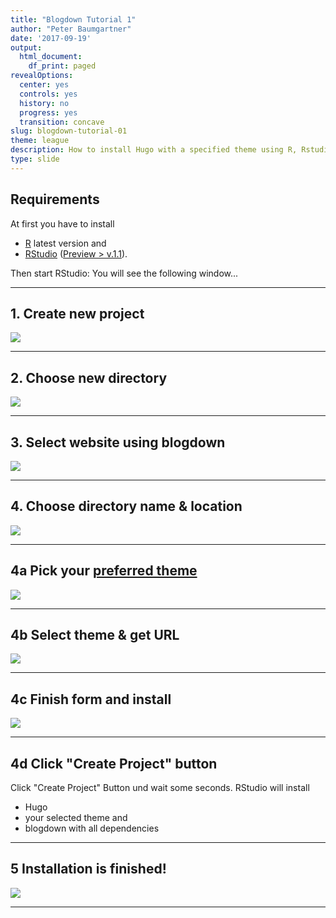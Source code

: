 ```yaml
---
title: "Blogdown Tutorial 1"
author: "Peter Baumgartner"
date: '2017-09-19'
output:
  html_document:
    df_print: paged
revealOptions:
  center: yes
  controls: yes
  history: no
  progress: yes
  transition: concave
slug: blogdown-tutorial-01
theme: league
description: How to install Hugo with a specified theme using R, Rstudio and blogdown
type: slide
---
```





## Requirements

At first you have to install 

- [R](https://cran.r-project.org/) latest version and 
- [RStudio](https://www.rstudio.com/products/RStudio/) ([Preview > v.1.1](https://www.rstudio.com/products/rstudio/download/preview/)). 

Then start RStudio: You will see the following window...

---

## 1. Create new project

<img src="/img/blogdown-tutorial/create-new-project.png">
<!-- .element height="70%" width="70%" -->


---

## 2. Choose new directory

<img src="/img/blogdown-tutorial/create-new-directory.png">
<!-- .element height="70%" width="70%" -->

---

## 3. Select website using blogdown

<img src="/img/blogdown-tutorial/create-website-using-blogdown.png">
<!-- .element height="70%" width="70%" -->

---

## 4. Choose directory name & location

<img src="/img/blogdown-tutorial/create-website-using-hugo-and-blogdown.png">
<!-- .element height="70%" width="70%" -->

___


## 4a Pick your [preferred theme](https://themes.gohugo.io/)

<img src="/img/blogdown-tutorial/hugo-themes.png">
<!-- .element height="70%" width="70%" -->

___

## 4b Select theme & get URL

<img src="/img/blogdown-tutorial/academic-theme.png">
<!-- .element height="70%" width="70%" -->

___

## 4c Finish form and install

<img src="/img/blogdown-tutorial/create-website-using-hugo-and-blogdown.png">
<!-- .element height="70%" width="70%" -->

___

## 4d Click "Create Project" button

Click "Create Project" Button und wait some seconds. RStudio will install

- Hugo
- your selected theme and
- blogdown with all dependencies

---

## 5 Installation is finished!

<img src="/img/blogdown-tutorial/four-pane-view-after-installation.png">
<!-- .element height="70%" width="70%" -->

---
